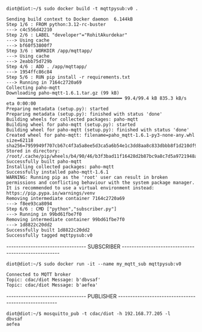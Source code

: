     diot@diot:~/$ sudo docker build -t mqttpysub:v0 .

    Sending build context to Docker daemon  6.144kB
    Step 1/6 : FROM python:3.12-rc-buster
    ---> c4c556d42210
    Step 2/6 : LABEL "developer"="RohitAkurdekar"
    ---> Using cache
    ---> bf60f53800f7
    Step 3/6 : WORKDIR /app/mqttapp/
    ---> Using cache
    ---> 2eabb75d729b
    Step 4/6 : ADD . /app/mqttapp/
    ---> 1954ffc86c84
    Step 5/6 : RUN pip install -r requirements.txt
    ---> Running in 7164c2720a69
    Collecting paho-mqtt
    Downloading paho-mqtt-1.6.1.tar.gz (99 kB)
        ━━━━━━━━━━━━━━━━━━━━━━━━━━━━━━━━━━━━━━━ 99.4/99.4 kB 835.3 kB/s eta 0:00:00
    Preparing metadata (setup.py): started
    Preparing metadata (setup.py): finished with status 'done'
    Building wheels for collected packages: paho-mqtt
    Building wheel for paho-mqtt (setup.py): started
    Building wheel for paho-mqtt (setup.py): finished with status 'done'
    Created wheel for paho-mqtt: filename=paho_mqtt-1.6.1-py3-none-any.whl size=62118 sha256=7959949f707cb67c4f3a5a8ee5d3ca5a6b54e1c3dd8aa8c833dbbb8f1d210df9
    Stored in directory: /root/.cache/pip/wheels/b4/90/46/b3f3bad11f16428d2b87bc9a8c7d5a9721948a02c3733383ea
    Successfully built paho-mqtt
    Installing collected packages: paho-mqtt
    Successfully installed paho-mqtt-1.6.1
    WARNING: Running pip as the 'root' user can result in broken permissions and conflicting behaviour with the system package manager. It is recommended to use a virtual environment instead: https://pip.pypa.io/warnings/venv
    Removing intermediate container 7164c2720a69
    ---> f8ee93ca8094
    Step 6/6 : CMD ["python","subscriber.py"]
    ---> Running in 99bd61fbe7f0
    Removing intermediate container 99bd61fbe7f0
    ---> 1d8822c20dd2
    Successfully built 1d8822c20dd2
    Successfully tagged mqttpysub:v0

--------------------------------- SUBSCRIBER ----------------------------------------------------

    diot@diot:~/$ sudo docker run -it --name my_mqtt_sub mqttpysub:v0
    
    Connected to MQTT broker
    Topic: cdac/diot Message: b'dbvsaf'
    Topic: cdac/diot Message: b'aefea'
    

--------------------------------- PUBLISHER -----------------------------------------------------

    diot@diot:~/$ mosquitto_pub -t cdac/diot -h 192.168.77.205 -l
    dbvsaf
    aefea